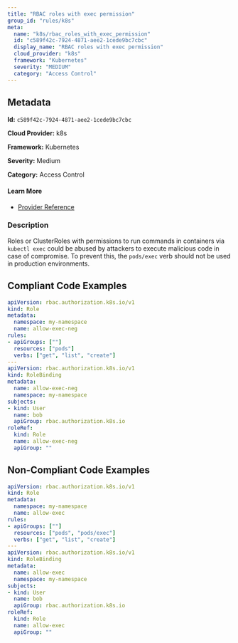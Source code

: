 ```yaml
---
title: "RBAC roles with exec permission"
group_id: "rules/k8s"
meta:
  name: "k8s/rbac_roles_with_exec_permission"
  id: "c589f42c-7924-4871-aee2-1cede9bc7cbc"
  display_name: "RBAC roles with exec permission"
  cloud_provider: "k8s"
  framework: "Kubernetes"
  severity: "MEDIUM"
  category: "Access Control"
---
```

## Metadata

**Id:** `c589f42c-7924-4871-aee2-1cede9bc7cbc`

**Cloud Provider:** k8s

**Framework:** Kubernetes

**Severity:** Medium

**Category:** Access Control

#### Learn More

 - [Provider Reference](https://kubernetes.io/docs/reference/access-authn-authz/rbac/)

### Description

 Roles or ClusterRoles with permissions to run commands in containers via `kubectl exec` could be abused by attackers to execute malicious code in case of compromise. To prevent this, the `pods/exec` verb should not be used in production environments.


## Compliant Code Examples
```yaml
apiVersion: rbac.authorization.k8s.io/v1
kind: Role
metadata:
  namespace: my-namespace
  name: allow-exec-neg
rules:
- apiGroups: [""]
  resources: ["pods"]
  verbs: ["get", "list", "create"]
---
apiVersion: rbac.authorization.k8s.io/v1
kind: RoleBinding
metadata:
  name: allow-exec-neg
  namespace: my-namespace
subjects:
- kind: User
  name: bob
  apiGroup: rbac.authorization.k8s.io
roleRef:
  kind: Role
  name: allow-exec-neg
  apiGroup: ""
```
## Non-Compliant Code Examples
```yaml
apiVersion: rbac.authorization.k8s.io/v1
kind: Role
metadata:
  namespace: my-namespace
  name: allow-exec
rules:
- apiGroups: [""]
  resources: ["pods", "pods/exec"]
  verbs: ["get", "list", "create"]
---
apiVersion: rbac.authorization.k8s.io/v1
kind: RoleBinding
metadata:
  name: allow-exec
  namespace: my-namespace
subjects:
- kind: User
  name: bob
  apiGroup: rbac.authorization.k8s.io
roleRef:
  kind: Role
  name: allow-exec
  apiGroup: ""
```